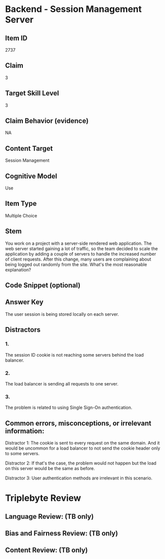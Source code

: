 # Backend - Session Management Server

## Item ID
2737

## Claim
3

## Target Skill Level
3

## Claim Behavior (evidence)
NA

## Content Target
Session Management

## Cognitive Model
Use

## Item Type
Multiple Choice

## Stem
You work on a project with a server-side rendered web application. The web server started gaining a lot of traffic, so the team decided to scale the application by adding a couple of servers to handle the increased number of client requests. After this change, many users are complaining about being logged out randomly from the site. What's the most reasonable explanation?

## Code Snippet (optional)

## Answer Key
The user session is being stored locally on each server.

## Distractors
### 1.
The session ID cookie is not reaching some servers behind the load balancer.

### 2.
The load balancer is sending all requests to one server.

### 3.
The problem is related to using Single Sign-On authentication.

## Common errors, misconceptions, or irrelevant information:
Distractor 1: The cookie is sent to every request on the same domain. And it would be uncommon for a load balancer to not send the cookie header only to some servers.

Distractor 2: If that's the case, the problem would not happen but the load on this server would be the same as before.

Distractor 3: User authentication methods are irrelevant in this scenario.

# Triplebyte Review

## Language Review: (TB only)

## Bias and Fairness Review: (TB only)

## Content Review: (TB only)
